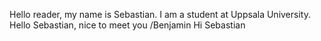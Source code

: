 Hello reader, my name is Sebastian. I am a student at Uppsala University.
Hello Sebastian, nice to meet you /Benjamin
Hi Sebastian

